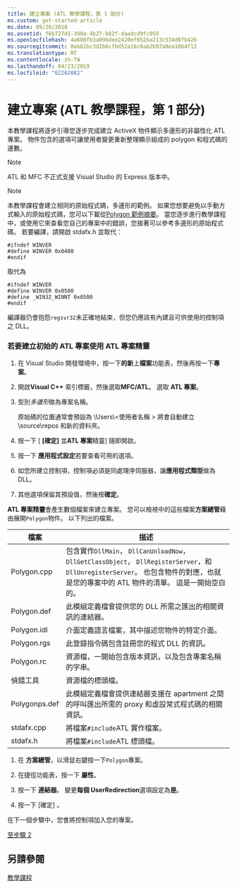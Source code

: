 ```yaml
---
title: 建立專案 (ATL 教學課程，第 1 部分)
ms.custom: get-started-article
ms.date: 09/26/2018
ms.assetid: f6b727d1-390a-4b27-b82f-daadcd9fc059
ms.openlocfilehash: 4a608fb3a096dee2420ef652ba213c534d8fb426
ms.sourcegitcommit: 0ab61bc3d2b6cfbd52a16c6ab2b97a8ea1864f12
ms.translationtype: MT
ms.contentlocale: zh-TW
ms.lasthandoff: 04/23/2019
ms.locfileid: "62262082"
---
```

# <a name="creating-the-project-atl-tutorial-part-1"></a>建立專案 (ATL 教學課程，第 1 部分)

本教學課程將逐步引導您逐步完成建立 ActiveX 物件顯示多邊形的非屬性化 ATL 專案。 物件包含的選項可讓使用者變更重新整理顯示組成的 polygon 和程式碼的邊數。

> [!NOTE]
> ATL 和 MFC 不正式支援 Visual Studio 的 Express 版本中。

> [!NOTE]
> 本教學課程會建立相同的原始程式碼，多邊形的範例。 如果您想要避免以手動方式輸入的原始程式碼，您可以下載從[Polygon 範例摘要](https://github.com/Microsoft/VCSamples/tree/master/VC2008Samples/ATL/Controls/Polygon)。 當您逐步進行教學課程中，或使用它來查看您自己的專案中的錯誤，您接著可以參考多邊形的原始程式碼。
> 若要編譯，請開啟 stdafx.h 並取代：
> ```
> #ifndef WINVER
> #define WINVER 0x0400
> #endif
> ```
> 取代為
> ```
> #ifndef WINVER
> #define WINVER 0x0500
> #define _WIN32_WINNT 0x0500
> #endif
> ```
> 編譯器仍會抱怨`regsvr32`未正確地結束，但您仍應該有內建且可供使用的控制項之 DLL。

### <a name="to-create-the-initial-atl-project-using-the-atl-project-wizard"></a>若要建立初始的 ATL 專案使用 ATL 專案精靈

1. 在 Visual Studio 開發環境中，按一下**的新**上**檔案**功能表，然後再按一下**專案**。

1. 開啟**Visual C++** 索引標籤，然後選取**MFC/ATL**。 選取  **ATL 專案**。

1. 型別*多邊形*做為專案名稱。

    原始碼的位置通常會預設為 \Users\\\<使用者名稱 > 將會自動建立 \source\repos 和新的資料夾。

1. 按一下 [ **[確定]** 並**ATL 專案**精靈] 隨即開啟。

1. 按一下 **應用程式設定**若要查看可用的選項。

1. 如您所建立控制項，控制項必須是同處理序伺服器，讓**應用程式類型**做為 DLL。

1. 其他選項保留其預設值，然後按**確定**。

**ATL 專案精靈**會產生數個檔案來建立專案。 您可以檢視中的這些檔案**方案總管**藉由展開`Polygon`物件。 以下列出的檔案。

|檔案|描述|
|----------|-----------------|
|Polygon.cpp|包含實作`DllMain`， `DllCanUnloadNow`， `DllGetClassObject`， `DllRegisterServer`，和`DllUnregisterServer`。 也包含物件的對應，也就是您的專案中的 ATL 物件的清單。 這是一開始空白的。|
|Polygon.def|此模組定義檔會提供您的 DLL 所需之匯出的相關資訊的連結器。|
|Polygon.idl|介面定義語言檔案，其中描述您物件的特定介面。|
|Polygon.rgs|此登錄指令碼包含註冊您的程式 DLL 的資訊。|
|Polygon.rc|資源檔，一開始包含版本資訊，以及包含專案名稱的字串。|
|偵錯工具|資源檔的標頭檔。|
|Polygonps.def|此模組定義檔會提供連結器支援在 apartment 之間的呼叫匯出所需的 proxy 和虛設常式程式碼的相關資訊。|
|stdafx.cpp|將檔案`#include`ATL 實作檔案。|
|stdafx.h|將檔案`#include`ATL 標頭檔。|

1. 在 **方案總管**，以滑鼠右鍵按一下`Polygon`專案。

1. 在捷徑功能表，按一下 **屬性**。

1. 按一下 **連結器**。 變更**每個 UserRedirection**選項設定為**是**。

1. 按一下 [確定] 。

在下一個步驟中，您會將控制項加入您的專案。

[至步驟 2](../atl/adding-a-control-atl-tutorial-part-2.md)

## <a name="see-also"></a>另請參閱

[教學課程](../atl/active-template-library-atl-tutorial.md)
